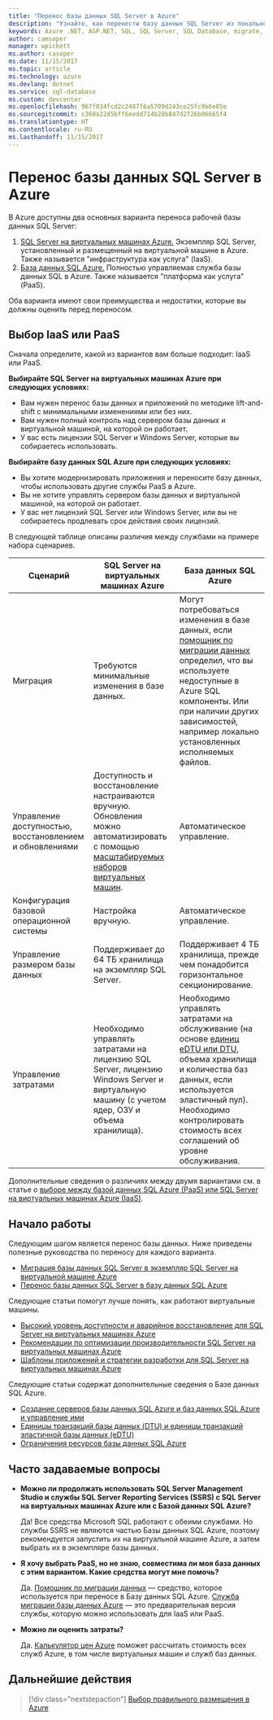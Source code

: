 ```yaml
---
title: "Перенос базы данных SQL Server в Azure"
description: "Узнайте, как перенести базу данных SQL Server из локальной среды в Azure."
keywords: Azure .NET, ASP.NET, SQL, SQL Server, SQL Database, migrate, migration
author: camsoper
manager: wpickett
ms.author: casoper
ms.date: 11/15/2017
ms.topic: article
ms.technology: azure
ms.devlang: dotnet
ms.service: sql-database
ms.custom: devcenter
ms.openlocfilehash: 967f034fcd2c2487f6a5709d243ce25fc9b6e85e
ms.sourcegitcommit: c360a22d5bff6eedd714b28b847d2f26b06665f4
ms.translationtype: HT
ms.contentlocale: ru-RU
ms.lasthandoff: 11/15/2017
---
```

# <a name="migrate-a-sql-server-database-to-azure"></a>Перенос базы данных SQL Server в Azure

В Azure доступны два основных варианта переноса рабочей базы данных SQL Server:

1. [SQL Server на виртуальных машинах Azure.](https://azure.microsoft.com/services/virtual-machines/sql-server/) Экземпляр SQL Server, установленный и размещенный на виртуальной машине в Azure. Также называется "инфраструктура как услуга" (IaaS).
2. [База данных SQL Azure.](https://azure.microsoft.com/services/sql-database/) Полностью управляемая служба базы данных SQL в Azure. Также называется "платформа как услуга" (PaaS).

Оба варианта имеют свои преимущества и недостатки, которые вы должны оценить перед переносом.

## <a name="choosing-iaas-or-paas"></a>Выбор IaaS или PaaS

Сначала определите, какой из вариантов вам больше подходит: IaaS или PaaS.

**Выбирайте SQL Server на виртуальных машинах Azure при следующих условиях:**

* Вам нужен перенос базы данных и приложений по методике lift-and-shift с минимальными изменениями или без них.
* Вам нужен полный контроль над сервером базы данных и виртуальной машиной, на которой он работает.
* У вас есть лицензии SQL Server и Windows Server, которые вы собираетесь использовать.

**Выбирайте базу данных SQL Azure при следующих условиях:**

* Вы хотите модернизировать приложения и переносите базу данных, чтобы использовать другие службы PaaS в Azure.
* Вы не хотите управлять сервером базы данных и виртуальной машиной, на которой он работает.
* У вас нет лицензий SQL Server или Windows Server, или вы не собираетесь продлевать срок действия своих лицензий.

В следующей таблице описаны различия между службами на примере набора сценариев.

| Сценарий | SQL Server на виртуальных машинах Azure | База данных SQL Azure |
|----------|-------------------------|--------------------|
| Миграция | Требуются минимальные изменения в базе данных. | Могут потребоваться изменения в базе данных, если [помощник по миграции данных](https://www.microsoft.com/download/details.aspx?id=53595) определил, что вы используете недоступные в Azure SQL компоненты. Или при наличии других зависимостей, например локально установленных исполняемых файлов.|
| Управление доступностью, восстановлением и обновлениями | Доступность и восстановление настраиваются вручную. Обновления можно автоматизировать с помощью [масштабируемых наборов виртуальных машин](https://docs.microsoft.com/azure/virtual-machine-scale-sets/virtual-machine-scale-sets-automatic-upgrade). | Автоматическое управление. |
| Конфигурация базовой операционной системы | Настройка вручную. | Автоматическое управление. |
| Управление размером базы данных | Поддерживает до 64 ТБ хранилища на экземпляр SQL Server. | Поддерживает 4 ТБ хранилища, прежде чем понадобится горизонтальное секционирование. |
| Управление затратами | Необходимо управлять затратами на лицензию SQL Server, лицензию Windows Server и виртуальную машину (с учетом ядер, ОЗУ и объема хранилища). | Необходимо управлять затратами на обслуживание (на основе [единиц eDTU или DTU](https://docs.microsoft.com/azure/sql-database/sql-database-what-is-a-dtu), объема хранилища и количества баз данных, если используется эластичный пул).  Необходимо контролировать стоимость всех соглашений об уровне обслуживания. |

Дополнительные сведения о различиях между двумя вариантами см. в статье о [выборе между базой данных SQL Azure (PaaS) или SQL Server на виртуальных машинах Azure (IaaS)](https://docs.microsoft.com/azure/sql-database/sql-database-paas-vs-sql-server-iaas).

## <a name="get-started"></a>Начало работы

Следующим шагом является перенос базы данных.  Ниже приведены полезные руководства по переносу для каждого варианта.

* [Миграция базы данных SQL Server в экземпляр SQL Server на виртуальной машине Azure](https://docs.microsoft.com/azure/virtual-machines/windows/sql/virtual-machines-windows-migrate-sql)
* [Перенос базы данных SQL Server в базу данных SQL Azure](https://docs.microsoft.com/azure/sql-database/sql-database-migrate-your-sql-server-database)

Следующие статьи помогут лучше понять, как работают виртуальные машины.

* [Высокий уровень доступности и аварийное восстановление для SQL Server на виртуальных машинах Azure](https://docs.microsoft.com/azure/virtual-machines/windows/sql/virtual-machines-windows-sql-high-availability-dr)
* [Рекомендации по оптимизации производительности SQL Server на виртуальных машинах Azure](https://docs.microsoft.com/azure/virtual-machines/windows/sql/virtual-machines-windows-sql-performance)
* [Шаблоны приложений и стратегии разработки для SQL Server на виртуальных машинах Azure](https://docs.microsoft.com/azure/virtual-machines/windows/sql/virtual-machines-windows-sql-server-app-patterns-dev-strategies)

Следующие статьи содержат дополнительные сведения о Базе данных SQL Azure.

* [Создание серверов базы данных SQL Azure и баз данных SQL Azure и управление ими](https://docs.microsoft.com/azure/sql-database/sql-database-servers-databases)
* [Единицы транзакций базы данных (DTU) и единицы транзакций эластичной базы данных (eDTU)](https://docs.microsoft.com/azure/sql-database/sql-database-what-is-a-dtu)
* [Ограничения ресурсов базы данных SQL Azure](https://docs.microsoft.com/azure/sql-database/sql-database-resource-limits)

## <a name="faq"></a>Часто задаваемые вопросы

* **Можно ли продолжать использовать SQL Server Management Studio и службы SQL Server Reporting Services (SSRS) с SQL Server на виртуальных машинах Azure или с Базой данных SQL Azure?**

    Да! Все средства Microsoft SQL работают с обеими службами. Но службы SSRS не являются частью Базы данных SQL Azure, поэтому рекомендуется запустить их на виртуальной машине Azure, а затем выбрать их в экземпляре базы данных.
    
* **Я хочу выбрать PaaS, но не знаю, совместима ли моя база данных с этим вариантом. Какие средства могут мне помочь?**

    Да. [Помощник по миграции данных](https://www.microsoft.com/download/details.aspx?id=53595) — средство, которое используется при переносе в Базу данных SQL Azure.  [Служба миграции базы данных Azure](https://azure.microsoft.com/campaigns/database-migration/) — это предварительная версия службы, которую можно использовать для IaaS или PaaS.

* **Можно ли оценить затраты?**

    Да.  [Калькулятор цен Azure](https://azure.microsoft.com/pricing/calculator/) поможет рассчитать стоимость всех служб Azure, в том числе виртуальных машин и служб баз данных.

## <a name="next-steps"></a>Дальнейшие действия

> [!div class="nextstepaction"]
> [Выбор правильного размещения в Azure](dotnet-howto-choose-migration.md)